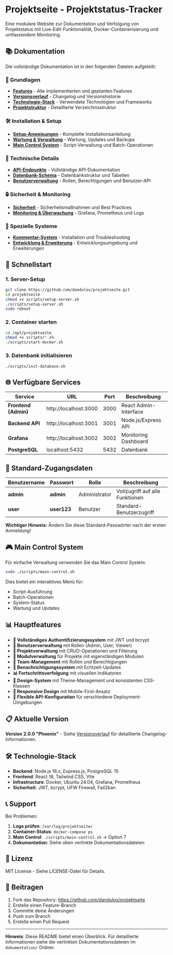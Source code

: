 # Projektseite - Projektstatus-Tracker

Eine modulare Website zur Dokumentation und Verfolgung von Projektstatus mit Live-Edit-Funktionalität, Docker-Containerisierung und umfassendem Monitoring.

## 📚 Dokumentation

Die vollständige Dokumentation ist in den folgenden Dateien aufgeteilt:

### 🚀 Grundlagen
- **[Features](dokumentation/features.md)** - Alle implementierten und geplanten Features
- **[Versionsverlauf](dokumentation/versionsverlauf.md)** - Changelog und Versionshistorie
- **[Technologie-Stack](dokumentation/technologie-stack.md)** - Verwendete Technologien und Frameworks
- **[Projektstruktur](dokumentation/projektstruktur.md)** - Detaillierte Verzeichnisstruktur

### 🛠️ Installation & Setup
- **[Setup-Anweisungen](dokumentation/setup-anweisungen.md)** - Komplette Installationsanleitung
- **[Wartung & Verwaltung](dokumentation/wartung-verwaltung.md)** - Wartung, Updates und Backups
- **[Main Control System](dokumentation/main-control-system.md)** - Script-Verwaltung und Batch-Operationen

### 🔧 Technische Details
- **[API-Endpunkte](dokumentation/api-endpunkte.md)** - Vollständige API-Dokumentation
- **[Datenbank-Schema](dokumentation/datenbank-schema.md)** - Datenbankstruktur und Tabellen
- **[Benutzerverwaltung](dokumentation/benutzerverwaltung.md)** - Rollen, Berechtigungen und Benutzer-API

### 🔒 Sicherheit & Monitoring
- **[Sicherheit](dokumentation/sicherheit.md)** - Sicherheitsmaßnahmen und Best Practices
- **[Monitoring & Überwachung](dokumentation/monitoring-ueberwachung.md)** - Grafana, Prometheus und Logs

### 🐛 Spezielle Systeme
- **[Kommentar-System](dokumentation/kommentar-system.md)** - Installation und Troubleshooting
- **[Entwicklung & Erweiterung](dokumentation/entwicklung-erweiterung.md)** - Entwicklungsumgebung und Erweiterungen

## 🚀 Schnellstart

### 1. Server-Setup
```bash
git clone https://github.com/dandulox/projektseite.git
cd projektseite
chmod +x scripts/setup-server.sh
./scripts/setup-server.sh
sudo reboot
```

### 2. Container starten
```bash
cd /opt/projektseite
chmod +x scripts/*.sh
./scripts/start-docker.sh
```

### 3. Datenbank initialisieren
```bash
./scripts/init-database.sh
```

## 🌐 Verfügbare Services

| Service | URL | Port | Beschreibung |
|---------|-----|-------|--------------|
| **Frontend (Admin)** | http://localhost:3000 | 3000 | React Admin-Interface |
| **Backend API** | http://localhost:3001 | 3001 | Node.js/Express API |
| **Grafana** | http://localhost:3002 | 3002 | Monitoring Dashboard |
| **PostgreSQL** | localhost:5432 | 5432 | Datenbank |

## 🔐 Standard-Zugangsdaten

| Benutzername | Passwort | Rolle | Beschreibung |
|--------------|----------|-------|--------------|
| **admin** | **admin** | Administrator | Vollzugriff auf alle Funktionen |
| **user** | **user123** | Benutzer | Standard-Benutzerzugriff |

**Wichtiger Hinweis:** Ändern Sie diese Standard-Passwörter nach der ersten Anmeldung!

## 🎮 Main Control System

Für einfache Verwaltung verwenden Sie das Main Control System:

```bash
sudo ./scripts/main-control.sh
```

Dies bietet ein interaktives Menü für:
- Script-Ausführung
- Batch-Operationen
- System-Status
- Wartung und Updates

## 📊 Hauptfeatures

- **🔐 Vollständiges Authentifizierungssystem** mit JWT und bcrypt
- **👥 Benutzerverwaltung** mit Rollen (Admin, User, Viewer)
- **📁 Projektverwaltung** mit CRUD-Operationen und Filterung
- **🧩 Modulverwaltung** für Projekte mit eigenständigen Modulen
- **👥 Team-Management** mit Rollen und Berechtigungen
- **🔔 Benachrichtigungssystem** mit Echtzeit-Updates
- **📊 Fortschrittsverfolgung** mit visuellen Indikatoren
- **🎨 Design-System** mit Theme-Management und konsistenten CSS-Klassen
- **📱 Responsive Design** mit Mobile-First-Ansatz
- **🔧 Flexible API-Konfiguration** für verschiedene Deployment-Umgebungen

## 📋 Aktuelle Version

**Version 2.0.0 "Phoenix"** - Siehe [Versionsverlauf](dokumentation/versionsverlauf.md) für detaillierte Changelog-Informationen.

## 🛠️ Technologie-Stack

- **Backend**: Node.js 18.x, Express.js, PostgreSQL 15
- **Frontend**: React 18, Tailwind CSS, Vite
- **Infrastructure**: Docker, Ubuntu 24.04, Grafana, Prometheus
- **Sicherheit**: JWT, bcrypt, UFW Firewall, Fail2ban

## 📞 Support

Bei Problemen:
1. **Logs prüfen**: `/var/log/projektseite/`
2. **Container-Status**: `docker-compose ps`
3. **Main Control**: `./scripts/main-control.sh` → Option 7
4. **Dokumentation**: Siehe oben verlinkte Dokumentationsdateien

## 📄 Lizenz

MIT License - Siehe LICENSE-Datei für Details.

## 🤝 Beitragen

1. Fork das Repository: https://github.com/dandulox/projektseite
2. Erstelle einen Feature-Branch
3. Committe deine Änderungen
4. Push zum Branch
5. Erstelle einen Pull Request

---

**Hinweis**: Diese README bietet einen Überblick. Für detaillierte Informationen siehe die verlinkten Dokumentationsdateien im `dokumentation/` Ordner.
